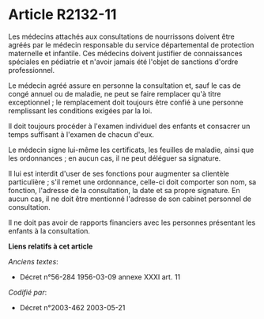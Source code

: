 # Article R2132-11

Les médecins attachés aux consultations de nourrissons doivent être agréés par le médecin responsable du service
départemental de protection maternelle et infantile. Ces médecins doivent justifier de connaissances spéciales en pédiatrie
et n'avoir jamais été l'objet de sanctions d'ordre professionnel.

Le médecin agréé assure en personne la consultation et, sauf le cas de congé annuel ou de maladie, ne peut se faire remplacer
qu'à titre exceptionnel ; le remplacement doit toujours être confié à une personne remplissant les conditions exigées par la
loi.

Il doit toujours procéder à l'examen individuel des enfants et consacrer un temps suffisant à l'examen de chacun d'eux.

Le médecin signe lui-même les certificats, les feuilles de maladie, ainsi que les ordonnances ; en aucun cas, il ne peut
déléguer sa signature.

Il lui est interdit d'user de ses fonctions pour augmenter sa clientèle particulière ; s'il remet une ordonnance, celle-ci
doit comporter son nom, sa fonction, l'adresse de la consultation, la date et sa propre signature. En aucun cas, il ne doit
être mentionné l'adresse de son cabinet personnel de consultation.

Il ne doit pas avoir de rapports financiers avec les personnes présentant les enfants à la consultation.

**Liens relatifs à cet article**

_Anciens textes_:

  - Décret n°56-284 1956-03-09 annexe XXXI art. 11

_Codifié par_:

  - Décret n°2003-462 2003-05-21
